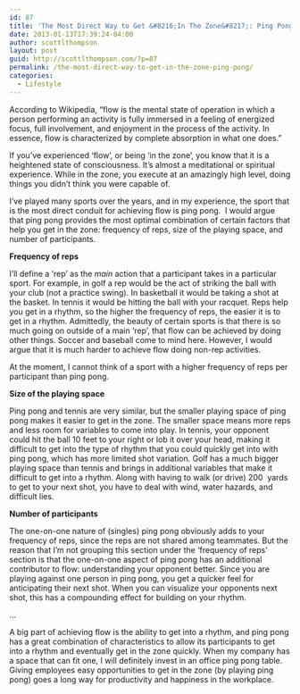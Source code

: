 ```yaml
---
id: 87
title: 'The Most Direct Way to Get &#8216;In The Zone&#8217;: Ping Pong'
date: 2013-01-13T17:39:24-04:00
author: scottlthompson
layout: post
guid: http://scottlthompson.com/?p=87
permalink: /the-most-direct-way-to-get-in-the-zone-ping-pong/
categories:
  - Lifestyle
---
```

According to Wikipedia, &#8220;flow is the mental state of operation in which a person performing an activity is fully immersed in a feeling of energized focus, full involvement, and enjoyment in the process of the activity. In essence, flow is characterized by complete absorption in what one does.&#8221;

If you&#8217;ve experienced &#8216;flow&#8217;, or being &#8216;in the zone&#8217;, you know that it is a heightened state of consciousness. It&#8217;s almost a meditational or spiritual experience. While in the zone, you execute at an amazingly high level, doing things you didn&#8217;t think you were capable of.

I&#8217;ve played many sports over the years, and in my experience, the sport that is the most direct conduit for achieving flow is ping pong.  I would argue that ping pong provides the most optimal combination of certain factors that help you get in the zone: frequency of reps, size of the playing space, and number of participants.

**Frequency of reps**

I&#8217;ll define a &#8216;rep&#8217; as the _main_ action that a participant takes in a particular sport. For example, in golf a rep would be the act of striking the ball with your club (not a practice swing). In basketball it would be taking a shot at the basket. In tennis it would be hitting the ball with your racquet. Reps help you get in a rhythm, so the higher the frequency of reps, the easier it is to get in a rhythm. Admittedly, the beauty of certain sports is that there is so much going on outside of a main &#8216;rep&#8217;, that flow can be achieved by doing other things. Soccer and baseball come to mind here. However, I would argue that it is much harder to achieve flow doing non-rep activities.

At the moment, I cannot think of a sport with a higher frequency of reps per participant than ping pong.

**Size of the playing space**

Ping pong and tennis are very similar, but the smaller playing space of ping pong makes it easier to get in the zone. The smaller space means more reps and less room for variables to come into play. In tennis, your opponent could hit the ball 10 feet to your right or lob it over your head, making it difficult to get into the type of rhythm that you could quickly get into with ping pong, which has more limited shot variation. Golf has a much bigger playing space than tennis and brings in additional variables that make it difficult to get into a rhythm. Along with having to walk (or drive) 200  yards to get to your next shot, you have to deal with wind, water hazards, and difficult lies.

**Number of participants**

The one-on-one nature of (singles) ping pong obviously adds to your frequency of reps, since the reps are not shared among teammates. But the reason that I&#8217;m not grouping this section under the &#8216;frequency of reps&#8217; section is that the one-on-one aspect of ping pong has an additional contributor to flow: understanding your opponent better. Since you are playing against one person in ping pong, you get a quicker feel for anticipating their next shot. When you can visualize your opponents next shot, this has a compounding effect for building on your rhythm.

&#8230;

A big part of achieving flow is the ability to get into a rhythm, and ping pong has a great combination of characteristics to allow its participants to get into a rhythm and eventually get in the zone quickly. When my company has a space that can fit one, I will definitely invest in an office ping pong table. Giving employees easy opportunities to get in the zone (by playing ping pong) goes a long way for productivity and happiness in the workplace.